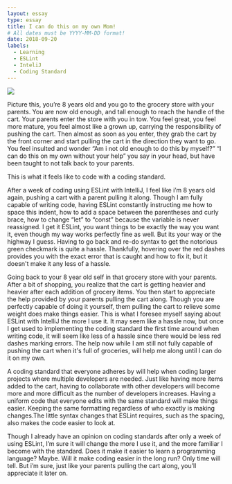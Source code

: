 ```yaml
---
layout: essay
type: essay
title: I can do this on my own Mom!
# All dates must be YYYY-MM-DD format!
date: 2018-09-20
labels:
  - Learning
  - ESLint
  - InteliJ
  - Coding Standard
---
```


<img class="ui image" src="{{ site.baseurl }}/images/ShoppingCart.jpg">

Picture this, you’re 8 years old and you go to the grocery store with your parents. You are now old enough, and tall enough to reach the handle of the cart. Your parents enter the store with you in tow. You feel great, you feel more mature, you feel almost like a grown up, carrying the responsibility of pushing the cart. Then almost as soon as you enter, they grab the cart by the front corner and start pulling the cart in the direction they want to go. You feel insulted and wonder “Am i not old enough to do this by myself?” “I can do this on my own without your help” you say in your head, but have been taught to not talk back to your parents. 

This is what it feels like to code with a coding standard. 

After a week of coding using ESLint with IntelliJ, I feel like i’m 8 years old again, pushing a cart with a parent pulling it along. Though I am fully capable of writing code, having ESLint constantly instructing me how to space this indent, how to add a space between the parentheses and curly brace, how to change “let” to “const” because the variable is never reassigned. I get it ESLint, you want things to be exactly the way you want it, even though my way works perfectly fine as well. But its your way or the highway I guess. Having to go back and re-do syntax to get the notorious green checkmark is quite a hassle. Thankfully, hovering over the red dashes provides you with the exact error that is caught and how to fix it, but it doesn't make it any less of a hassle. 

Going back to your 8 year old self in that grocery store with your parents. After a bit of shopping, you realize that the cart is getting heavier and heavier after each addition of grocery items. You then start to appreciate the help provided by your parents pulling the cart along. Though you are perfectly capable of doing it yourself, them pulling the cart to relieve some weight does make things easier. This is what I foresee myself saying about ESLint with IntelliJ the more I use it. It may seem like a hassle now, but once I get used to implementing the coding standard the first time around when writing code, it will seem like less of a hassle since there would be less red dashes marking errors. The help now while I am still not fully capable of pushing the cart when it's full of groceries, will help me along until I can do it on my own. 

A coding standard that everyone adheres by will help when coding larger projects where multiple developers are needed. Just like having more items added to the cart, having to collaborate with other developers will become more and more difficult as the number of developers increases. Having a uniform code that everyone edits with the same standard will make things easier. Keeping the same formatting regardless of who exactly is making changes.The little syntax changes that ESLint requires, such as the spacing, also makes the code easier to look at. 

Though I already have an opinion on coding standards after only a week of using ESLint, I’m sure it will change the more I use it, and the more familiar I become with the standard. Does it make it easier to learn a programming language? Maybe. Will it make coding easier in the long run? Only time will tell. But i’m sure, just like your parents pulling the cart along, you’ll appreciate it later on.


